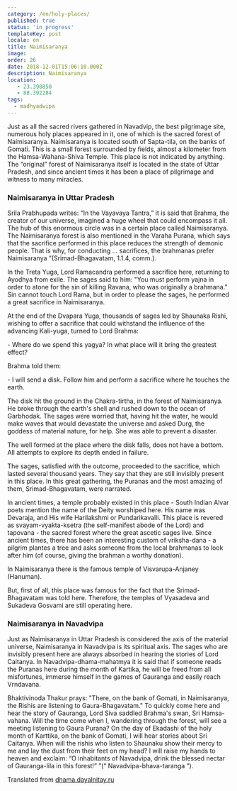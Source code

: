 ```yaml
---
category: /en/holy-places/
published: true
status: 'in progress'
templateKey: post
locale: en
title: Naimisaranya
image:
order: 26
date: 2018-12-01T15:06:10.000Z
description: Naimisaranya
location:
   - 23.398850
   - 88.392284
tags:
  - madhyadwipa
---
```


Just as all the sacred rivers gathered in Navadvip, the best pilgrimage site, numerous holy places appeared in it, one of which is the sacred forest of Naimisaranya. Naimisaranya is located south of Sapta-tila, on the banks of Gomati. This is a small forest surrounded by fields, almost a kilometer from the Hamsa-Wahana-Shiva Temple. This place is not indicated by anything. The “original” forest of Naimisaranya itself is located in the state of Uttar Pradesh, and since ancient times it has been a place of pilgrimage and witness to many miracles.

### Naimisaranya in Uttar Pradesh
Srila Prabhupada writes: “In the Vayavaya Tantra,” it is said that Brahma, the creator of our universe, imagined a huge wheel that could encompass it all. The hub of this enormous circle was in a certain place called Naimisaranya. The Naimisaranya forest is also mentioned in the Varaha Purana, which says that the sacrifice performed in this place reduces the strength of demonic people. That is why, for conducting ... sacrifices, the brahmanas prefer Naimisaranya ”(Srimad-Bhagavatam, 1.1.4, comm.).

In the Treta Yuga, Lord Ramacandra performed a sacrifice here, returning to Ayodhya from exile. The sages said to him: "You must perform yajna in order to atone for the sin of killing Ravana, who was originally a brahmana." Sin cannot touch Lord Rama, but in order to please the sages, he performed a great sacrifice in Naimisaranya.

At the end of the Dvapara Yuga, thousands of sages led by Shaunaka Rishi, wishing to offer a sacrifice that could withstand the influence of the advancing Kali-yuga, turned to Lord Brahma:

\- Where do we spend this yagya? In what place will it bring the greatest effect?

Brahma told them:

\- I will send a disk. Follow him and perform a sacrifice where he touches the earth.

The disk hit the ground in the Chakra-tirtha, in the forest of Naimisaranya. He broke through the earth's shell and rushed down to the ocean of Garbhodak. The sages were worried that, having hit the water, he would make waves that would devastate the universe and asked Durg, the goddess of material nature, for help. She was able to prevent a disaster.

The well formed at the place where the disk falls, does not have a bottom. All attempts to explore its depth ended in failure.

The sages, satisfied with the outcome, proceeded to the sacrifice, which lasted several thousand years. They say that they are still invisibly present in this place. In this great gathering, the Puranas and the most amazing of them, Srimad-Bhagavatam, were narrated.

In ancient times, a temple probably existed in this place - South Indian Alvar poets mention the name of the Deity worshiped here. His name was Devaraja, and His wife Harilakshmi or Pundarikavalli. This place is revered as svayam-vyakta-ksetra (the self-manifest abode of the Lord) and tapovana - the sacred forest where the great ascetic sages live. Since ancient times, there has been an interesting custom of vriksha-dana - a pilgrim plantes a tree and asks someone from the local brahmanas to look after him (of course, giving the brahman a worthy donation).

In Naimisaranya there is the famous temple of Visvarupa-Anjaney (Hanuman).

But, first of all, this place was famous for the fact that the Srimad-Bhagavatam was told here. Therefore, the temples of Vyasadeva and Sukadeva Gosvami are still operating here.

### Naimisaranya in Navadvipa
Just as Naimisaranya in Uttar Pradesh is considered the axis of the material universe, Naimisaranya in Navadvipa is its spiritual axis. The sages who are invisibly present here are always absorbed in hearing the stories of Lord Caitanya. In Navadvipa-dhama-mahatmya it is said that if someone reads the Puranas here during the month of Kartika, he will be freed from all misfortunes, immerse himself in the games of Gauranga and easily reach Vrndavana.

Bhaktivinoda Thakur prays: "There, on the bank of Gomati, in Naimisaranya, the Rishis are listening to Gaura-Bhagavatam." To quickly come here and hear the story of Gauranga, Lord Siva saddled Brahma's swan, Sri Hamsa-vahana. Will the time come when I, wandering through the forest, will see a meeting listening to Gaura Purana? On the day of Ekadashi of the holy month of Karttika, on the bank of Gomati, I will hear stories about Sri Caitanya. When will the rishis who listen to Shaunaku show their mercy to me and lay the dust from their feet on my head? I will raise my hands to heaven and exclaim: “O inhabitants of Navadvipa, drink the blessed nectar of Gauranga-lila in this forest!” ”(“ Navadvipa-bhava-taranga ”).

Translated from [dhama.dayalnitay.ru](http://dhama.dayalnitay.ru/)

<tbd locale="en" url="mailto:haribol@mayapur.live"></tbd>
